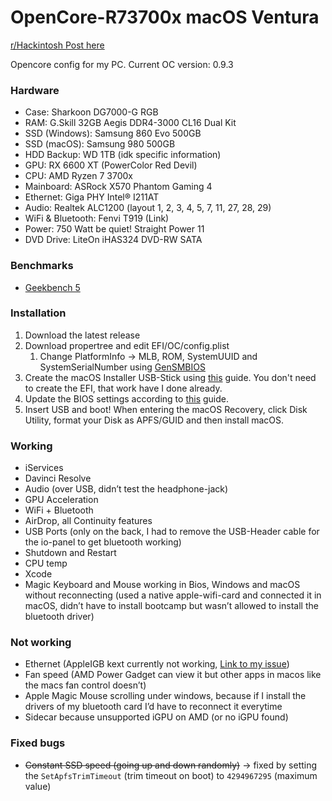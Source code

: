 # OpenCore-R73700x macOS Ventura
[r/Hackintosh Post here](https://www.reddit.com/r/hackintosh/comments/wupfex/success_windows_macos_on_ryzen_7_3700x_rx_6600_xt/?utm_source=share&utm_medium=web2x&context=3)


Opencore config for my PC.
Current OC version: 0.9.3

### Hardware
- Case: Sharkoon DG7000-G RGB
- RAM: G.Skill 32GB Aegis DDR4-3000 CL16 Dual Kit
- SSD (Windows): Samsung 860 Evo 500GB
- SSD (macOS): Samsung 980 500GB
- HDD Backup: WD 1TB (idk specific information)
- GPU: RX 6600 XT (PowerColor Red Devil)
- CPU: AMD Ryzen 7 3700x
- Mainboard: ASRock X570 Phantom Gaming 4
- Ethernet: Giga PHY Intel® I211AT
- Audio: Realtek ALC1200 (layout 1, 2, 3, 4, 5, 7, 11, 27, 28, 29)
- WiFi & Bluetooth: Fenvi T919 (Link)
- Power: 750 Watt be quiet! Straight Power 11
- DVD Drive: LiteOn iHAS324 DVD-RW SATA

### Benchmarks
- [Geekbench 5](https://browser.geekbench.com/v5/cpu/21144550)

### Installation
1. Download the latest release
2. Download propertree and edit EFI/OC/config.plist
    1. Change PlatformInfo -> MLB, ROM, SystemUUID and SystemSerialNumber using [GenSMBIOS](https://github.com/corpnewt/GenSMBIOS)
3. Create the macOS Installer USB-Stick using [this](https://dortania.github.io/OpenCore-Install-Guide/installer-guide/) guide. You don't need to create the EFI, that work have I done already. 
4. Update the BIOS settings according to [this](https://dortania.github.io/OpenCore-Install-Guide/AMD/zen.html#amd-bios-settings) guide. 
5. Insert USB and boot! When entering the macOS Recovery, click Disk Utility, format your Disk as APFS/GUID and then install macOS.

### Working
- iServices
- Davinci Resolve
- Audio (over USB, didn’t test the headphone-jack)
- GPU Acceleration
- WiFi + Bluetooth
- AirDrop, all Continuity features
- USB Ports (only on the back, I had to remove the USB-Header cable for the io-panel to get bluetooth working)
- Shutdown and Restart
- CPU temp
- Xcode
- Magic Keyboard and Mouse working in Bios, Windows and macOS without reconnecting (used a native apple-wifi-card and connected it in macOS, didn’t have to install bootcamp but wasn’t allowed to install the bluetooth driver)


### Not working
- Ethernet (AppleIGB kext currently not working, [Link to my issue](https://github.com/donatengit/AppleIGB/issues/11))
- Fan speed (AMD Power Gadget can view it but other apps in macos like the macs fan control doesn’t)
- Apple Magic Mouse scrolling under windows, because if I install the drivers of my bluetooth card I’d have to reconnect it everytime
- Sidecar because unsupported iGPU on AMD (or no iGPU found)

### Fixed bugs
- <strike>Constant SSD speed (going up and down randomly)</strike>
-> fixed by setting the `SetApfsTrimTimeout` (trim timeout on boot) to `4294967295` (maximum value)
